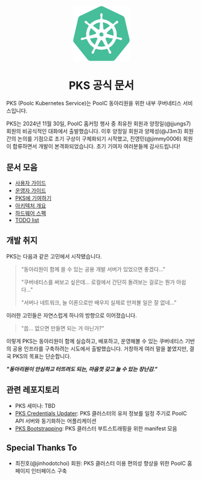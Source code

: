 <!--
    Actually, the `align` attribute on `p` or `h1` elements is deprecated [1].
    But who cares? It works nicely! :D

    [1]: https://html.spec.whatwg.org/multipage/obsolete.html#non-conforming-features
-->
<p align="center">
    <img src="./assets/pks-logo.webp" width="150px" alt="PKS logo" />
    <h1 align="center">PKS 공식 문서</h1>
</p>

PKS (Poolc Kubernetes Service)는 PoolC 동아리원을 위한 내부 쿠버네티스 서비스입니다.

PKS는 2024년 11월 30일, PoolC 홈커밍 행사 중 최유찬 회원과 양정일(@jjungs7) 회원의 비공식적인 대화에서 출발했습니다. 이후 양정일 회원과 양제성(@J3m3) 회원 간의 논의를 기점으로 초기 구상이 구체화되기 시작했고, 진영민(@jimmy0006) 회원이 합류하면서 개발이 본격화되었습니다. 초기 기여자 여러분들께 감사드립니다!

## 문서 모음

- [사용자 가이드](https://github.com/PoolC/PKS-docs/tree/main/docs/user-guides)
- [운영자 가이드](./docs/admin-guide.md)
- [PKS에 기여하기](./docs/contributing.md)
- [아키텍처 개요](./docs/architecture.md)
- [하드웨어 스펙](./docs/hw-spec.md)
- [TODO list](./docs/todo.md)

## 개발 취지

PKS는 다음과 같은 고민에서 시작됐습니다.

> "동아리원이 함께 쓸 수 있는 공용 개발 서버가 있었으면 좋겠다..."
>
> "쿠버네티스를 써보고 싶은데... 로컬에서 간단히 돌려보는 걸로는 뭔가 아쉽다..."
>
> "서버나 네트워크, 늘 이론으로만 배우지 실제로 만져볼 일은 잘 없네..."

이러한 고민들은 자연스럽게 하나의 방향으로 이어졌습니다.

> "씁... 없으면 만들면 되는 거 아닌가?"

이렇게 PKS는 동아리원이 함께 실습하고, 배포하고, 운영해볼 수 있는 쿠버네티스 기반의 공용 인프라를 구축하려는 시도에서 출발했습니다. 거창하게 여러 말을 붙였지만, 결국 PKS의 목표는 단순합니다.

**_"동아리원이 안심하고 터뜨려도 되는, 마음껏 갖고 놀 수 있는 장난감."_**

## 관련 레포지토리

- PKS 세미나: TBD
- [PKS Credentials Updater](https://github.com/PoolC/pks-credentials-updater): PKS 클러스터의 유저 정보를 일정 주기로 PoolC API 서버와 동기화하는 어플리케이션
- [PKS Bootstrapping](https://github.com/PoolC/pks-bootstrapping): PKS 클러스터 부트스트래핑을 위한 manifest 모음

## Special Thanks To

- 최진호(@jinhodotchoi) 회원: PKS 클러스터 이용 편의성 향상을 위한 PoolC 홈페이지 인터페이스 구축
